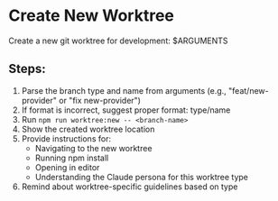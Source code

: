 # Create New Worktree

Create a new git worktree for development: $ARGUMENTS

## Steps:
1. Parse the branch type and name from arguments (e.g., "feat/new-provider" or "fix new-provider")
2. If format is incorrect, suggest proper format: type/name
3. Run `npm run worktree:new -- <branch-name>`
4. Show the created worktree location
5. Provide instructions for:
   - Navigating to the new worktree
   - Running npm install
   - Opening in editor
   - Understanding the Claude persona for this worktree type
6. Remind about worktree-specific guidelines based on type